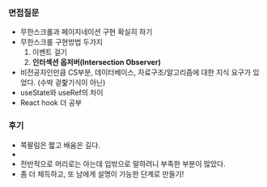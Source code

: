 ### 면접질문
- 무한스크롤과 페이지네이션 구현 확실히 하기
- 무한스크롤 구현방법 두가지
  1. 이벤트 걸기
  2. **인터섹션 옵저버(Intersection Observer)**
- 비전공자인만큼 CS부분, 데이터베이스, 자료구조/알고리즘에 대한 지식 요구가 있었다. (수박 겉핥기식이 아닌)
- useState와 useRef의 차이
- React hook 더 공부

### 후기
- 쪽팔림은 짧고 배움은 길다.
- 
- 전반적으로 머리로는 아는데 입밖으로 말하려니 부족한 부분이 많았다.
- 좀 더 체득하고, 또 남에게 설명이 가능한 단계로 만들기!
